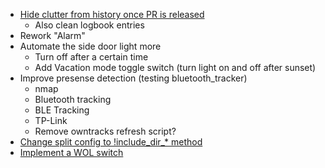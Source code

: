   - [Hide clutter from history once PR is released](https://github.com/home-assistant/home-assistant/pull/3674)
    + Also clean logbook entries
  - Rework "Alarm"
  - Automate the side door light more
    + Turn off after a certain time
    + Add Vacation mode toggle switch (turn light on and off after sunset)
  - Improve presense detection (testing bluetooth_tracker)
    + nmap
    + Bluetooth tracking
    + BLE Tracking
    + TP-Link
    + Remove owntracks refresh script?
  - [Change split config to !include_dir_* method](https://home-assistant.io/topics/splitting_configuration/#advanced-usage)
  - [Implement a WOL switch](https://home-assistant.io/components/switch.wake_on_lan/)
